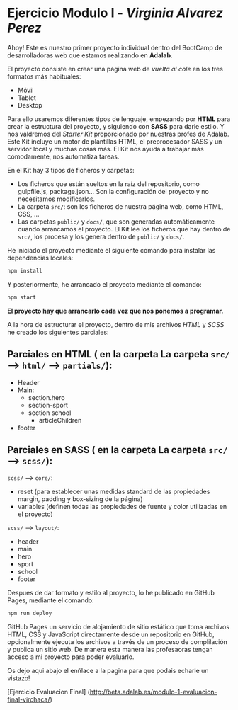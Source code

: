 
# Ejercicio Modulo I - _Virginia Alvarez Perez_

Ahoy! Este es nuestro primer proyecto individual dentro del BootCamp de desarrolladoras web que estamos realizando en **Adalab**. 

El proyecto consiste en crear una página web de _vuelta al cole_ en los tres formatos más habituales:

   - Móvil
   - Tablet
   - Desktop

Para ello usaremos diferentes tipos de lenguaje, empezando por **HTML** para crear la estructura del proyecto, y siguiendo con **SASS** para darle estilo. Y nos valdremos del _Starter Kit_ proporcionado por nuestras profes de Adalab. Este Kit incluye un motor de plantillas HTML, el preprocesador SASS y un servidor local y muchas cosas más. El Kit nos ayuda a trabajar más cómodamente, nos automatiza tareas.

En el Kit hay 3 tipos de ficheros y carpetas:

- Los ficheros que están sueltos en la raíz del repositorio, como gulpfile.js, package.json... Son la configuración del proyecto y no necesitamos modificarlos.
- La carpeta `src/`: son los ficheros de nuestra página web, como HTML, CSS, ...
- Las carpetas `public/` y `docs/`, que son generadas automáticamente cuando arrancamos el proyecto. El Kit lee los ficheros que hay dentro de `src/`, los procesa y los genera dentro de `public/` y `docs/`.

He iniciado el proyecto mediante el siguiente comando para instalar las dependencias locales:
```bash
npm install
```
Y posteriormente, he arrancado el proyecto mediante el comando:
```bash
npm start
```
**El proyecto hay que arrancarlo cada vez que nos ponemos a programar.**

A la hora de estructurar el proyecto, dentro de mis archivos  _HTML_ y _SCSS_ he creado los siguientes parciales:

## Parciales en HTML ( en la carpeta La carpeta `src/` --> `html/` --> `partials/`):

- Header
- Main:
  + section.hero
  + section-sport
  + section school
     - articleChildren
- footer

## Parciales en SASS ( en la carpeta La carpeta `src/` --> `scss/`):
`scss/` --> `core/`:

 - reset (para establecer unas medidas standard de las propiedades margin, padding y box-sizing de la página)
 - variables (definen todas las propiedades de fuente y color utilizadas en el proyecto)

`scss/` --> `layout/`:

- header
- main
- hero
- sport
- school
- footer

Despues de dar formato y estilo al proyecto, lo he publicado en GitHub Pages, mediante el comando:

```bash
npm run deploy
```

GitHub Pages un servicio de alojamiento de sitio estático que toma archivos HTML, CSS y JavaScript directamente desde un repositorio en GitHub, opcionalmente ejecuta los archivos a través de un proceso de complilación y publica un sitio web. De manera esta manera las profesaoras tengan acceso a mi proyecto para poder evaluarlo.

Os dejo aqui abajo el enñlace a la pagina para que podais echarle un vistazo!

[Ejercicio Evaluacion Final] (http://beta.adalab.es/modulo-1-evaluacion-final-virchaca/)
